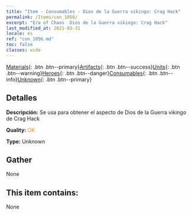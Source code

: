 ```yaml
---
title: "Item - Consumables - Dios de la Guerra vikingo: Crag Hack"
permalink: /Items/con_1056/
excerpt: "Era of Chaos  Dios de la Guerra vikingo: Crag Hack"
last_modified_at: 2021-03-31
locale: es
ref: "con_1056.md"
toc: false
classes: wide
---
```

 [Materials](/es/Items/){: .btn .btn--primary}[Artifacts](/es/Items/Artifacts/){: .btn .btn--success}[Units](/es/Items/Units/){: .btn .btn--warning}[Heroes](/es/Items/Heroes/){: .btn .btn--danger}[Consumables](/es/Items/Consumables/){: .btn .btn--info}[Unknown](/es/Items/Unknown/){: .btn .btn--primary}

## Detalles
 **Descripción:** Se usa para obtener el aspecto de Dios de la Guerra vikingo de Crag Hack

 **Quality:** <span style="color: #FF8C00">OK</span>

 **Type:** Unknown

## Gather

  None

## This item contains:

  None


